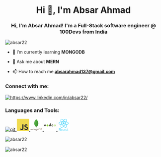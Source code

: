 <h1 align="center">Hi 👋, I'm Absar Ahmad</h1>
<h3 align="center">Hi, I'm Absar Ahmad! I'm a Full-Stack software engineer @ 100Devs from India</h3>


<p align="left"> <img src="https://komarev.com/ghpvc/?username=absar22&label=Profile%20views&color=0e75b6&style=flat" alt="absar22" /> </p>

- 🌱 I’m currently learning **MONGODB**

- 💬 Ask me about **MERN**

- 📫 How to reach me **absarahmad137@gmail.com**

<h3 align="left">Connect with me:</h3>
<p align="left">
<a href="https://linkedin.com/in/https://www.linkedin.com/in/absar22/" target="blank"><img align="center" src="https://raw.githubusercontent.com/rahuldkjain/github-profile-readme-generator/master/src/images/icons/Social/linked-in-alt.svg" alt="https://www.linkedin.com/in/absar22/" height="30" width="40" /></a>
</p>

<h3 align="left">Languages and Tools:</h3>
<p align="left"> <a href="https://git-scm.com/" target="_blank" rel="noreferrer"> <img src="https://www.vectorlogo.zone/logos/git-scm/git-scm-icon.svg" alt="git" width="40" height="40"/> </a> <a href="https://developer.mozilla.org/en-US/docs/Web/JavaScript" target="_blank" rel="noreferrer"> <img src="https://raw.githubusercontent.com/devicons/devicon/master/icons/javascript/javascript-original.svg" alt="javascript" width="40" height="40"/> </a> <a href="https://www.mongodb.com/" target="_blank" rel="noreferrer"> <img src="https://raw.githubusercontent.com/devicons/devicon/master/icons/mongodb/mongodb-original-wordmark.svg" alt="mongodb" width="40" height="40"/> </a> <a href="https://nodejs.org" target="_blank" rel="noreferrer"> <img src="https://raw.githubusercontent.com/devicons/devicon/master/icons/nodejs/nodejs-original-wordmark.svg" alt="nodejs" width="40" height="40"/> </a> <a href="https://reactjs.org/" target="_blank" rel="noreferrer"> <img src="https://raw.githubusercontent.com/devicons/devicon/master/icons/react/react-original-wordmark.svg" alt="react" width="40" height="40"/> </a> </p>

<p><img align="center" src="https://github-readme-stats.vercel.app/api/top-langs?username=absar22&show_icons=true&locale=en&layout=compact" alt="absar22" /></p>

<p><img align="center" src="https://github-readme-streak-stats.herokuapp.com/?user=absar22&" alt="absar22" /></p>


